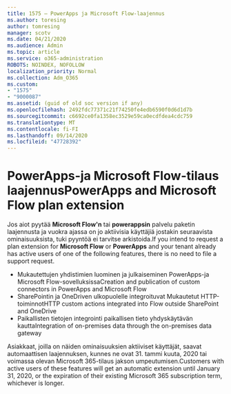 ```yaml
---
title: 1575 – PowerApps ja Microsoft Flow-laajennus
ms.author: toresing
author: tomresing
manager: scotv
ms.date: 04/21/2020
ms.audience: Admin
ms.topic: article
ms.service: o365-administration
ROBOTS: NOINDEX, NOFOLLOW
localization_priority: Normal
ms.collection: Adm_O365
ms.custom:
- "1575"
- "9000087"
ms.assetid: (guid of old soc version if any)
ms.openlocfilehash: 2492fdc77371c21f74250fe4edb6590f0d6d1d7b
ms.sourcegitcommit: c6692ce0fa1358ec3529e59ca0ecdfdea4cdc759
ms.translationtype: MT
ms.contentlocale: fi-FI
ms.lasthandoff: 09/14/2020
ms.locfileid: "47728392"
---
```

# <a name="powerapps-and-microsoft-flow-plan-extension"></a><span data-ttu-id="a8bad-102">PowerApps-ja Microsoft Flow-tilaus laajennus</span><span class="sxs-lookup"><span data-stu-id="a8bad-102">PowerApps and Microsoft Flow plan extension</span></span>

<span data-ttu-id="a8bad-103">Jos aiot pyytää **Microsoft Flow'n** tai **powerappsin** palvelu paketin laajennusta ja vuokra ajassa on jo aktiivisia käyttäjiä jostakin seuraavista ominaisuuksista, tuki pyyntöä ei tarvitse arkistoida.</span><span class="sxs-lookup"><span data-stu-id="a8bad-103">If you intend to request a plan extension for **Microsoft Flow** or **PowerApps** and your tenant already has active users of one of the following features, there is no need to file a support request.</span></span>

- <span data-ttu-id="a8bad-104">Mukautettujen yhdistimien luominen ja julkaiseminen PowerApps-ja Microsoft Flow-sovelluksissa</span><span class="sxs-lookup"><span data-stu-id="a8bad-104">Creation and publication of custom connectors in PowerApps and Microsoft Flow</span></span>
- <span data-ttu-id="a8bad-105">SharePointin ja OneDriven ulkopuolelle integroituvat Mukautetut HTTP-toiminnot</span><span class="sxs-lookup"><span data-stu-id="a8bad-105">HTTP custom actions integrated into Flow outside SharePoint and OneDrive</span></span>
- <span data-ttu-id="a8bad-106">Paikallisten tietojen integrointi paikallisen tieto yhdyskäytävän kautta</span><span class="sxs-lookup"><span data-stu-id="a8bad-106">Integration of on-premises data through the on-premises  data gateway</span></span>

<span data-ttu-id="a8bad-107">Asiakkaat, joilla on näiden ominaisuuksien aktiiviset käyttäjät, saavat automaattisen laajennuksen, kunnes ne ovat 31. tammi kuuta, 2020 tai voimassa olevan Microsoft 365-tilaus jakson umpeutumisen.</span><span class="sxs-lookup"><span data-stu-id="a8bad-107">Customers with active users of these features will get an automatic extension until January 31, 2020, or the expiration of their existing Microsoft 365 subscription term, whichever is longer.</span></span>